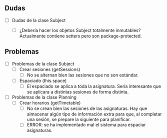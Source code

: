 
## Dudas

- [ ] Dudas de la clase Subject
	- [ ] ¿Debería hacer los objetos Subject totalmente inmutables? Actualmente contiene setters pero son package-protected.


## Problemas

- [ ] Problemas de la clase Subject
	- [ ] Crear sesiones (getSessions)
		- [ ] No se alternan bien las sesiones que no son estándar.
	- [ ] Espaciado (this.space)
		- [ ] El espaciado se aplica a toda la asignatura. Sería interesante que se aplicara a distintas sesiones de forma distinta.

- [ ] Problemas de la clase Planning
	- [ ] Crear horarios (getTimetable)
		- [ ] No se crean bien las sesiones de las asignaturas. Hay que almacenar algún tipo de información extra para que, al completar una sesión, se prepare la siguiente para planificar.
		- [ ] ERROR: se ha implementado mal el sistema para espaciar asignaturas.